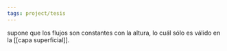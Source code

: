 ```yaml
---
tags: project/tesis
---
```

supone que los flujos son constantes con la altura, lo cuál sólo es válido en la [[capa superficial]].